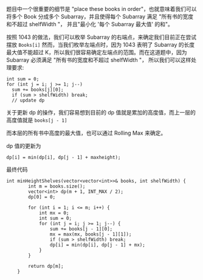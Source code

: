 题目中一个很重要的细节是 "place these books in order"，也就意味着我们可以将多个 Book 分成多个 Subarray，并且使得每个 Subarray 满足 "所有书的宽度和不超过 shelfWidth "，
并且"最小化 '每个 Subarray 最大值' 的和"。

按照 1043 的做法，我们可以枚举 Subarray 的右端点，来确定我们目前正在尝试摆放 `Books[i]`
然而，当我们枚举左端点时，因为 1043 表明了 Subarray 的长度最大值不能超过 K，所以我们很容易确定左端点的范围。而在这道题中，因为 Subarray 必须满足 "所有书的宽度和不超过 shelfWidth "，
所以我们可以这样处理要求:
```
int sum = 0;
for (int j = i; j >= 1; j--)
  sum += books[j][0];
  if (sum > shelfWidth) break;
  // update dp
```
关于更新 dp 的操作，我们容易想到目前的 dp 值就是累加的高度值，而上一层的高度值就是 `books[j - 1]`

而本层的所有书中高度的最大值，也可以通过 Rolling Max 来确定。

dp 值的更新为
```
dp[i] = min(dp[i], dp[j - 1] + maxheight);
```

最终代码
```
int minHeightShelves(vector<vector<int>>& books, int shelfWidth) {
        int m = books.size();
        vector<int> dp(m + 1, INT_MAX / 2);
        dp[0] = 0;
        
        for (int i = 1; i <= m; i++) {
            int mx = 0;
            int sum = 0;
            for (int j = i; j >= 1; j--) {
                sum += books[j - 1][0];
                mx = max(mx, books[j - 1][1]);
                if (sum > shelfWidth) break;
                dp[i] = min(dp[i], dp[j - 1] + mx);
            }
        }
        
        return dp[m];
    }
```
